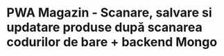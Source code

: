 # PWA Magazin - Scanare, salvare si updatare produse după scanarea codurilor de bare + backend Mongo

